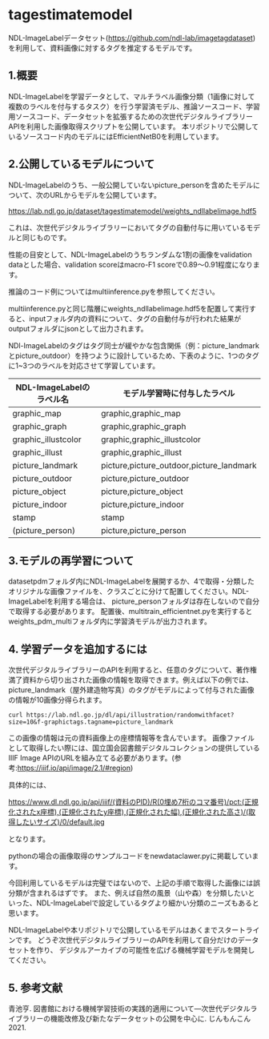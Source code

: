 # tagestimatemodel
NDL-ImageLabelデータセット(https://github.com/ndl-lab/imagetagdataset)を利用して、資料画像に対するタグを推定するモデルです。

## 1.概要
NDL-ImageLabelを学習データとして、マルチラベル画像分類（1画像に対して複数のラベルを付与するタスク）を行う学習済モデル、推論ソースコード、学習用ソースコード、データセットを拡張するための次世代デジタルライブラリーAPIを利用した画像取得スクリプトを公開しています。
本リポジトリで公開しているソースコード内のモデルにはEfficientNetB0を利用しています。

## 2.公開しているモデルについて
NDL-ImageLabelのうち、一般公開していないpicture_personを含めたモデルについて、次のURLからモデルを公開しています。

https://lab.ndl.go.jp/dataset/tagestimatemodel/weights_ndllabelimage.hdf5

これは、次世代デジタルライブラリーにおいてタグの自動付与に用いているモデルと同じものです。

性能の目安として、NDL-ImageLabelのうちランダムな1割の画像をvalidation dataとした場合、validation scoreはmacro-F1 scoreで0.89～0.91程度になります。


推論のコード例についてはmultiinference.pyを参照してください。

multiinference.pyと同じ階層にweights_ndllabelimage.hdf5を配置して実行すると、inputフォルダ内の資料について、タグの自動付与が行われた結果がoutputフォルダにjsonとして出力されます。

NDl-ImageLabelのタグはタグ同士が緩やかな包含関係（例：picture_landmarkとpicture_outdoor）を持つように設計しているため、下表のように、1つのタグに1~3つのラベルを対応させて学習しています。

  |NDL-ImageLabelのラベル名| モデル学習時に付与したラベル
  |---------------------|----------
  |graphic_map          |graphic,graphic_map
  |graphic_graph        |graphic,graphic_graph
  |graphic_illustcolor  |graphic,graphic_illustcolor
  |graphic_illust       |graphic,graphic_illust 
  |picture_landmark     |picture,picture_outdoor,picture_landmark
  |picture_outdoor      |picture,picture_outdoor
  |picture_object       |picture,picture_object
  |picture_indoor       |picture,picture_indoor
  |stamp                |stamp
  |(picture_person)     |picture,picture_person


## 3.モデルの再学習について
datasetpdmフォルダ内にNDL-ImageLabelを展開するか、4で取得・分類したオリジナルな画像ファイルを、クラスごとに分けて配置してください。NDL-ImageLabelを利用する場合は、
picture_personフォルダは存在しないので自分で取得する必要があります。
配置後、multitrain_efficientnet.pyを実行するとweights_pdm_multiフォルダ内に学習済モデルが出力されます。


## 4. 学習データを追加するには

次世代デジタルライブラリーのAPIを利用すると、任意のタグについて、著作権満了資料から切り出された画像の情報を取得できます。例えば以下の例では、picture_landmark（屋外建造物写真）のタグがモデルによって付与された画像の情報が10画像分得られます。
```
curl https://lab.ndl.go.jp/dl/api/illustration/randomwithfacet?size=10&f-graphictags.tagname=picture_landmark
```
この画像の情報は元の資料画像上の座標情報等を含んでいます。
画像ファイルとして取得したい際には、国立国会図書館デジタルコレクションの提供しているIIIF Image APIのURLを組み立てる必要があります。(参考:https://iiif.io/api/image/2.1/#region)

具体的には、

https://www.dl.ndl.go.jp/api/iiif/(資料のPID)/R(0埋め7桁のコマ番号)/pct:(正規化されたx座標),(正規化されたy座標),(正規化された幅),(正規化された高さ)/(取得したいサイズ)/0/default.jpg

となります。

pythonの場合の画像取得のサンプルコードをnewdataclawer.pyに掲載しています。

今回利用しているモデルは完璧ではないので、上記の手順で取得した画像には誤分類が含まれるはずです。
また、例えば自然の風景（山や森）を分類したいといった、NDL-ImageLabelで設定しているタグより細かい分類のニーズもあると思います。

NDL-ImageLabelや本リポジトリで公開しているモデルはあくまでスタートラインです。
どうぞ次世代デジタルライブラリーのAPIを利用して自分だけのデータセットを作り、
デジタルアーカイブの可能性を広げる機械学習モデルを開発してください。


## 5. 参考文献
青池亨. 図書館における機械学習技術の実践的適用について―次世代デジタルライブラリーの機能改修及び新たなデータセットの公開を中心に. じんもんこん2021.



